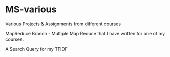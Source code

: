 # MS-various
Various Projects &amp; Assignments from different courses

MapReduce Branch - Multiple Map Reduce that I have written for one of my courses.

A Search Query for my TFIDF
